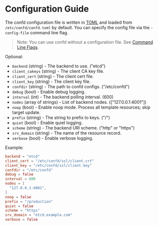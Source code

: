 # Configuration Guide

The confd configuration file is written in [TOML](https://github.com/mojombo/toml)
and loaded from `/etc/confd/confd.toml` by default. You can specify the config file via the `-config-file` command line flag.

> Note: You can use confd without a configuration file. See [Command Line Flags](https://github.com/kelseyhightower/confd/wiki/Command-Line-Flags).

Optional:

* `backend` (string) - The backend to use. ("etcd")
* `client_cakeys` (string) - The client CA key file.
* `client_cert` (string) - The client cert file.
* `client_key` (string) - The client key file.
* `confdir` (string) - The path to confd configs. ("/etc/confd")
* `debug` (bool) - Enable debug logging.
* `interval` (int) - The backend polling interval. (600)
* `nodes` (array of strings) - List of backend nodes. (["127.0.0.1:4001"])
* `noop` (bool) - Enable noop mode. Process all template resources; skip target update.
* `prefix` (string) - The string to prefix to keys. ("/")
* `quiet` (bool) - Enable quiet logging.
* `scheme` (string) - The backend URI scheme. ("http" or "https")
* `srv_domain` (string) - The name of the resource record.
* `verbose` (bool) - Enable verbose logging.

Example:

```TOML
backend = "etcd"
client_cert = "/etc/confd/ssl/client.crt"
client_key = "/etc/confd/ssl/client.key"
confdir = "/etc/confd"
debug = false
interval = 600
nodes = [
  "127.0.0.1:4001",
]
noop = false
prefix = "/production"
quiet = false
scheme = "https"
srv_domain = "etcd.example.com"
verbose = false
```
